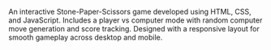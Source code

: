 An interactive Stone-Paper-Scissors game developed using HTML, CSS, and JavaScript. Includes a player vs computer mode with random computer move generation and score tracking. Designed with a responsive layout for smooth gameplay across desktop and mobile.
